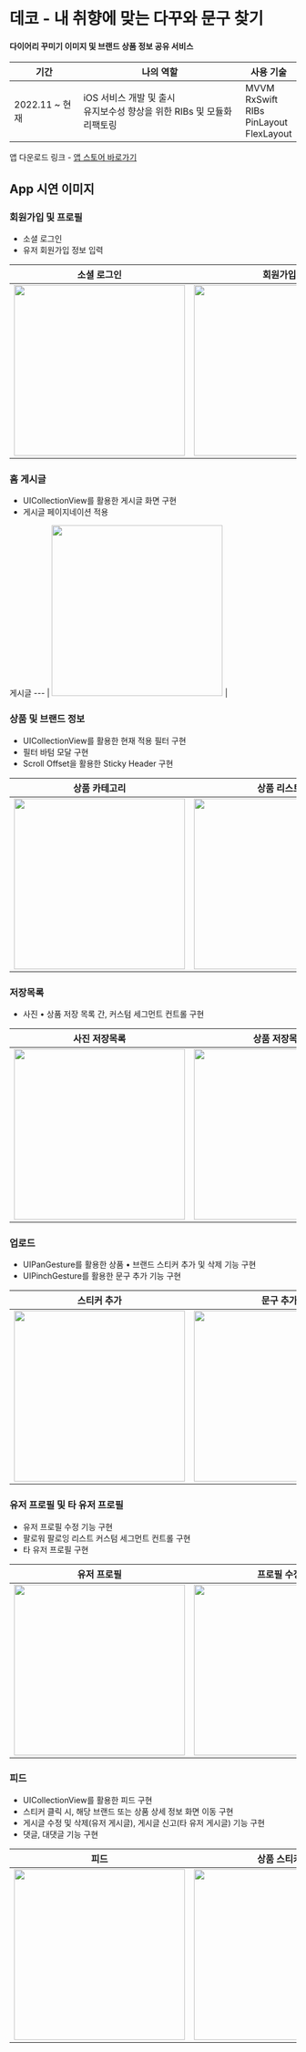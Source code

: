 # 데코 - 내 취향에 맞는 다꾸와 문구 찾기

#### 다이어리 꾸미기 이미지 및 브랜드 상품 정보 공유 서비스

기간 | 나의 역할 | 사용 기술
---  | --- | --- 
2022.11 ~ 현재 | iOS 서비스 개발 및 출시 </br> 유지보수성 향상을 위한 RIBs 및 모듈화 리팩토링 </br> |  MVVM </br> RxSwift </br> RIBs </br> PinLayout </br> FlexLayout </br> 

앱 다운로드 링크 - [앱 스토어 바로가기](https://apps.apple.com/kr/app/%EB%8D%B0%EC%BD%94-%EB%82%B4-%EC%B7%A8%ED%96%A5%EC%97%90-%EB%A7%9E%EB%8A%94-%EB%8B%A4%EA%BE%B8%EC%99%80-%EB%AC%B8%EA%B5%AC-%EC%B0%BE%EA%B8%B0/id1665498716)

## App 시연 이미지

### 회원가입 및 프로필

- 소셜 로그인
- 유저 회원가입 정보 입력

소셜 로그인 | 회원가입 
 --- | ---
 <img src="https://github.com/Guboneui/DECO-Refactor/assets/73548875/793739ca-c19a-42d0-97a5-ef642693c69a" width="300px"> | <img src="https://github.com/Guboneui/DECO-Refactor/assets/73548875/d540b357-981e-4feb-890f-ac3cf0ae8de2" width="300px">

### 홈 게시글

- UICollectionView를 활용한 게시글 화면 구현
- 게시글 페이지네이션 적용

게시글
--- |
<img src="https://github.com/Guboneui/DECO-Refactor/assets/73548875/7083b34e-5f2a-47d8-8518-3a73a368ee7a" width="300px"> |

### 상품 및 브랜드 정보

- UICollectionView를 활용한 현재 적용 필터 구현
- 필터 바텀 모달 구현
- Scroll Offset을 활용한 Sticky Header 구현

상품 카테고리 | 상품 리스트 | 상품 정보 | 브랜드 리스트 | 브랜드 정보
--- | --- | --- | --- | ---
<img src="https://github.com/Guboneui/DECO-Refactor/assets/73548875/94f57b39-1b75-46cc-8a0e-5d3b45fac1a1" width="300px"> | <img src="https://github.com/Guboneui/DECO-Refactor/assets/73548875/a062ab47-2408-4c4f-9d07-2d9cc0294706" width="300px"> | <img src="https://github.com/Guboneui/DECO-Refactor/assets/73548875/7dcae8c9-2b7b-4825-a906-44a55328910c" width="300px"> | <img src="https://github.com/Guboneui/DECO-Refactor/assets/73548875/eb733786-d947-4b15-ab44-8485b1ec5837" width="300px"> | <img src="https://github.com/Guboneui/DECO-Refactor/assets/73548875/4fc713a8-2f97-497f-a473-4c642f680977" width="300px">

### 저장목록

- 사진 • 상품 저장 목록 간, 커스텀 세그먼트 컨트롤 구현

 사진 저장목록 | 상품 저장목록 | 커스텀 세그먼트 컨트롤
--- | --- | ---
<img src="https://github.com/Guboneui/DECO-Refactor/assets/73548875/487f3cc3-fa30-4823-a8c0-d75b48f4d7f0" width="300px"> | <img src="https://github.com/Guboneui/DECO-Refactor/assets/73548875/7cc04c68-126b-4e8d-aa47-f42a143604a3" width="300px"> | <img src="https://github.com/Guboneui/DECO-Refactor/assets/73548875/a20d671f-5094-43f9-b74d-486e75528bc0" width="300px">

### 업로드

- UIPanGesture를 활용한 상품 • 브랜드 스티커 추가 및 삭제 기능 구현
- UIPinchGesture를 활용한 문구 추가 기능 구현

스티커 추가 | 문구 추가 | 문구(스티커) 삭제
--- | --- | ---
<img src="https://github.com/Guboneui/DECO-Refactor/assets/73548875/0de88cf0-96e7-4ab9-93d1-3ddb56100cc4" width="300px"> | <img src="https://github.com/Guboneui/DECO-Refactor/assets/73548875/4d4fd128-0d97-4a1a-84c9-1e907e0992eb" width="300px"> | <img src="https://github.com/Guboneui/DECO-Refactor/assets/73548875/f43eb07e-fa1d-4ca2-a96b-3e3c2ccc0827" width="300px">

### 유저 프로필 및 타 유저 프로필

- 유저 프로필 수정 기능 구현
- 팔로워 팔로잉 리스트 커스텀 세그먼트 컨트롤 구현
- 타 유저 프로필 구현

유저 프로필 | 프로필 수정 | 팔로워 팔로잉 리스트 | 타 유저 프로필
--- | --- | --- | ---
<img src="https://github.com/Guboneui/Toast/assets/73548875/48cef785-e947-4021-99a2-d4c8072f5511" width="300px"> | <img src="https://github.com/Guboneui/Toast/assets/73548875/f5ab1b49-41fe-4c22-bc10-aa02fd7d7351" width="300px"> | <img src="https://github.com/Guboneui/Toast/assets/73548875/1b9e92e9-d0c9-489e-88c7-6a9cd84385ac" width="300px"> | <img src="https://github.com/Guboneui/Toast/assets/73548875/e39b1574-f325-48ac-96e5-ce90da9c5a47" width="300px">

### 피드

- UICollectionView를 활용한 피드 구현
- 스티커 클릭 시, 해당 브랜드 또는 상품 상세 정보 화면 이동 구현
- 게시글 수정 및 삭제(유저 게시글), 게시글 신고(타 유저 게시글) 기능 구현
- 댓글, 대댓글 기능 구현

피드 | 상품 스티커 | 댓글 | 대댓글
--- | --- | --- | ---
<img src="https://github.com/Guboneui/DECO-Refactor/assets/73548875/9ee3e45e-353e-445e-86b3-c9b5c41c4361" width="300px"> | <img src="https://github.com/Guboneui/DECO-Refactor/assets/73548875/f9c995ed-b172-4b23-9a94-c756eea447b2" width="300px"> | <img src="https://github.com/Guboneui/DECO-Refactor/assets/73548875/2b62e1dd-5cd2-49d3-a5d3-c4c7235edcdc" width="300px"> | <img src="https://github.com/Guboneui/DECO-Refactor/assets/73548875/2fafe8f9-b471-4b7e-9d64-086189e8905a" width="300px">
